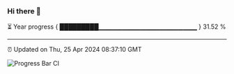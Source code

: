 ### Hi there 👋

⏳ Year progress { █████████▁▁▁▁▁▁▁▁▁▁▁▁▁▁▁▁▁▁▁▁▁ } 31.52 %

---

⏰ Updated on Thu, 25 Apr 2024 08:37:10 GMT

![Progress Bar CI](https://github.com/IshwaranRudhara/GIT-ACTION/workflows/Progress%20Bar%20CI/badge.svg)
